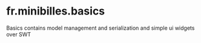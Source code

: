 # fr.minibilles.basics
Basics contains model management and serialization and simple ui widgets over SWT
